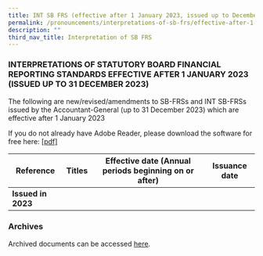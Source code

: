 ```yaml
---
title: INT SB FRS (effective after 1 January 2023, issued up to December 2023)
permalink: /pronouncements/interpretations-of-sb-frs/effective-after-1-january-2023-issued-up-to-december-2023/
description: ""
third_nav_title: Interpretation of SB FRS
---
```


### INTERPRETATIONS OF STATUTORY BOARD FINANCIAL REPORTING STANDARDS EFFECTIVE AFTER 1 JANUARY 2023 (ISSUED UP TO 31 DECEMBER 2023)

The following are new/revised/amendments to SB-FRSs and INT SB-FRSs issued by the Accountant-General (up to 31 December 2023) which are effective after 1 January 2023

If you do not already have Adobe Reader, please download the software for free here: [\[pdf\]](http://www.adobe.com/products/acrobat/readstep2.html)

| Reference | Titles | Effective date (Annual periods beginning on or after) | Issuance date |
| -------- | -------- | -------- | -------- |
| **Issued in 2023** |  |  |  |

### Archives 
Archived documents can be accessed [here](/pronouncements/interpretations-of-sb-frs/archives).